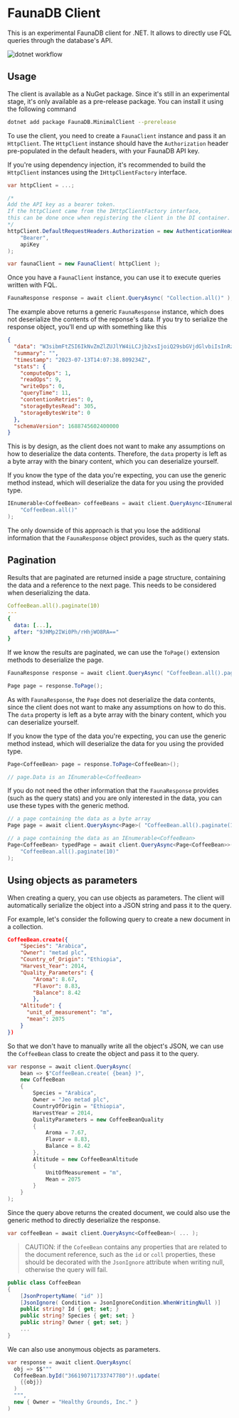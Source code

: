 # FaunaDB Client

This is an experimental FaunaDB client for .NET. It allows to directly use FQL queries through the database's API.

![dotnet workflow](https://github.com/goncalo-oliveira/faunasharp/actions/workflows/dotnet.yml/badge.svg)

## Usage

The client is available as a NuGet package. Since it's still in an experimental stage, it's only available as a pre-release package. You can install it using the following command

```bash
dotnet add package FaunaDB.MinimalClient --prerelease
```

To use the client, you need to create a `FaunaClient` instance and pass it an `HttpClient`. The `HttpClient` instance should have the `Authorization` header pre-populated in the default headers, with your FaunaDB API key.

If you're using dependency injection, it's recommended to build the `HttpClient` instances using the `IHttpClientFactory` interface.

```csharp
var httpClient = ...;

/*
Add the API key as a bearer token.
If the httpClient came from the IHttpClientFactory interface,
this can be done once when registering the client in the DI container.
*/
httpClient.DefaultRequestHeaders.Authorization = new AuthenticationHeaderValue(
    "Bearer",
    apiKey
);

var faunaClient = new FaunaClient( httpClient );
```

Once you have a `FaunaClient` instance, you can use it to execute queries written with FQL.

```csharp
FaunaResponse response = await client.QueryAsync( "Collection.all()" );
```

The example above returns a generic `FaunaResponse` instance, which does not deserialize the contents of the reponse's data. If you try to serialize the response object, you'll end up with something like this

```json
{
  "data": "W3sibmFtZSI6IkNvZmZlZUJlYW4iLCJjb2xsIjoiQ29sbGVjdGlvbiIsInRzIjoiMjAyMy0wNy0wN1QxNjowMDowMi40MDBaIiwiY29uc3RyYWludHMiOltdLCJpbmRleGVzIjp7fX1d",
  "summary": "",
  "timestamp": "2023-07-13T14:07:38.809234Z",
  "stats": {
    "computeOps": 1,
    "readOps": 9,
    "writeOps": 0,
    "queryTime": 11,
    "contentionRetries": 0,
    "storageBytesRead": 305,
    "storageBytesWrite": 0
  },
  "schemaVersion": 1688745602400000
}
```

This is by design, as the client does not want to make any assumptions on how to deserialize the data contents. Therefore, the `data` property is left as a byte array with the binary content, which you can deserialize yourself.

If you know the type of the data you're expecting, you can use the generic method instead, which will deserialize the data for you using the provided type.

```csharp
IEnumerable<CoffeeBean> coffeeBeans = await client.QueryAsync<IEnumerable<CoffeeBean>>(
    "CoffeeBean.all()"
);
```

The only downside of this approach is that you lose the additional information that the `FaunaResponse` object provides, such as the query stats.

## Pagination

Results that are paginated are returned inside a page structure, containing the data and a reference to the next page. This needs to be considered when deserializing the data.

```yaml
CoffeeBean.all().paginate(10)
---
{
  data: [...],
  after: "9JHMp2IWi0Ph/rHhjWO8RA=="
}
```

If we know the results are paginated, we can use the `ToPage()` extension methods to deserialize the page.

```csharp
FaunaResponse response = await client.QueryAsync( "CoffeeBean.all().paginate(10)" );

Page page = response.ToPage();
```

As with `FaunaResponse`, the `Page` does not deserialize the data contents, since the client does not want to make any assumptions on how to do this. The `data` property is left as a byte array with the binary content, which you can deserialize yourself.

If you know the type of the data you're expecting, you can use the generic method instead, which will deserialize the data for you using the provided type.

```csharp
Page<CoffeeBean> page = response.ToPage<CoffeeBean>();

// page.Data is an IEnumerable<CoffeeBean>
```

If you do not need the other information that the `FaunaResponse` provides (such as the query stats) and you are only interested in the data, you can use these types with the generic method.

```csharp
// a page containing the data as a byte array
Page page = await client.QueryAsync<Page>( "CoffeeBean.all().paginate(10)" );

// a page containing the data as an IEnumerable<CoffeeBean>
Page<CoffeeBean> typedPage = await client.QueryAsync<Page<CoffeeBean>>(
    "CoffeeBean.all().paginate(10)"
);
```

## Using objects as parameters

When creating a query, you can use objects as parameters. The client will automatically serialize the object into a JSON string and pass it to the query.

For example, let's consider the following query to create a new document in a collection.

```json
CoffeeBean.create({
    "Species": "Arabica",
    "Owner": "metad plc",
    "Country_of_Origin": "Ethiopia",
    "Harvest_Year": 2014,
    "Quality_Parameters": {
        "Aroma": 8.67,
        "Flavor": 8.83,
        "Balance": 8.42
        },
    "Altitude": {
      "unit_of_measurement": "m",
      "mean": 2075
    }
})
```

So that we don't have to manually write all the object's JSON, we can use the `CoffeeBean` class to create the object and pass it to the query.

```csharp
var response = await client.QueryAsync(
    bean => $"CoffeeBean.create( {bean} )",
    new CoffeeBean
    {
        Species = "Arabica",
        Owner = "Jeo metad plc",
        CountryOfOrigin = "Ethiopia",
        HarvestYear = 2014,
        QualityParameters = new CoffeeBeanQuality
        {
            Aroma = 7.67,
            Flavor = 8.83,
            Balance = 8.42
        },
        Altitude = new CoffeeBeanAltitude
        {
            UnitOfMeasurement = "m",
            Mean = 2075
        }
    }
);
```

Since the query above returns the created document, we could also use the generic method to directly deserialize the response.

```csharp
var coffeeBean = await client.QueryAsync<CoffeeBean>( ... );
```

> CAUTION: if the `CofeeBean` contains any properties that are related to the document reference, such as the `id` or `coll` properties, these should be decorated with the `JsonIgnore` attribute when writing null, otherwise the query will fail.

```csharp
public class CoffeeBean
{
    [JsonPropertyName( "id" )]
    [JsonIgnore( Condition = JsonIgnoreCondition.WhenWritingNull )]
    public string? Id { get; set; }
    public string? Species { get; set; }
    public string? Owner { get; set; }
    ...
}
```

We can also use anonymous objects as parameters.

```csharp
var response = await client.QueryAsync(
  obj => $$"""
  CoffeeBean.byId("366190711733747780")!.update(
    {{obj}}
  )
  """,
  new { Owner = "Healthy Grounds, Inc." }
)
```
